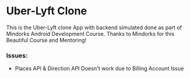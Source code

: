 # Uber-Lyft Clone
This is the Uber-Lyft clone App with backend simulated done as part of Mindorks Android Development Course.
Thanks to Mindorks for this Beautiful Course and Mentoring!

### Issues:

- Places API & Direction API Doesn't work due to Billing Account Issue
